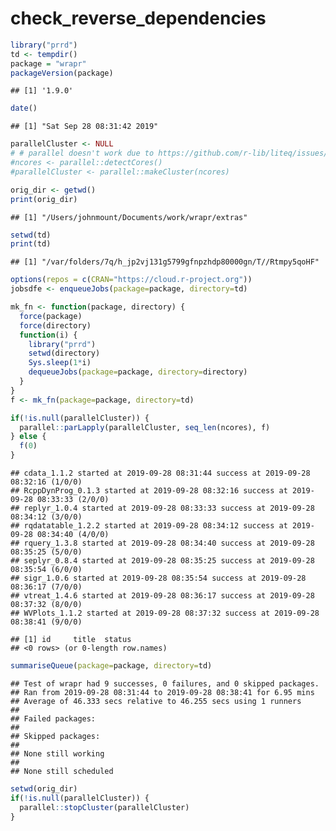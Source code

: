 check\_reverse\_dependencies
================

``` r
library("prrd")
td <- tempdir()
package = "wrapr"
packageVersion(package)
```

    ## [1] '1.9.0'

``` r
date()
```

    ## [1] "Sat Sep 28 08:31:42 2019"

``` r
parallelCluster <- NULL
# # parallel doesn't work due to https://github.com/r-lib/liteq/issues/22
#ncores <- parallel::detectCores()
#parallelCluster <- parallel::makeCluster(ncores)

orig_dir <- getwd()
print(orig_dir)
```

    ## [1] "/Users/johnmount/Documents/work/wrapr/extras"

``` r
setwd(td)
print(td)
```

    ## [1] "/var/folders/7q/h_jp2vj131g5799gfnpzhdp80000gn/T//Rtmpy5qoHF"

``` r
options(repos = c(CRAN="https://cloud.r-project.org"))
jobsdfe <- enqueueJobs(package=package, directory=td)

mk_fn <- function(package, directory) {
  force(package)
  force(directory)
  function(i) {
    library("prrd")
    setwd(directory)
    Sys.sleep(1*i)
    dequeueJobs(package=package, directory=directory)
  }
}
f <- mk_fn(package=package, directory=td)

if(!is.null(parallelCluster)) {
  parallel::parLapply(parallelCluster, seq_len(ncores), f)
} else {
  f(0)
}
```

    ## cdata_1.1.2 started at 2019-09-28 08:31:44 success at 2019-09-28 08:32:16 (1/0/0) 
    ## RcppDynProg_0.1.3 started at 2019-09-28 08:32:16 success at 2019-09-28 08:33:33 (2/0/0) 
    ## replyr_1.0.4 started at 2019-09-28 08:33:33 success at 2019-09-28 08:34:12 (3/0/0) 
    ## rqdatatable_1.2.2 started at 2019-09-28 08:34:12 success at 2019-09-28 08:34:40 (4/0/0) 
    ## rquery_1.3.8 started at 2019-09-28 08:34:40 success at 2019-09-28 08:35:25 (5/0/0) 
    ## seplyr_0.8.4 started at 2019-09-28 08:35:25 success at 2019-09-28 08:35:54 (6/0/0) 
    ## sigr_1.0.6 started at 2019-09-28 08:35:54 success at 2019-09-28 08:36:17 (7/0/0) 
    ## vtreat_1.4.6 started at 2019-09-28 08:36:17 success at 2019-09-28 08:37:32 (8/0/0) 
    ## WVPlots_1.1.2 started at 2019-09-28 08:37:32 success at 2019-09-28 08:38:41 (9/0/0)

    ## [1] id     title  status
    ## <0 rows> (or 0-length row.names)

``` r
summariseQueue(package=package, directory=td)
```

    ## Test of wrapr had 9 successes, 0 failures, and 0 skipped packages. 
    ## Ran from 2019-09-28 08:31:44 to 2019-09-28 08:38:41 for 6.95 mins 
    ## Average of 46.333 secs relative to 46.255 secs using 1 runners
    ## 
    ## Failed packages:   
    ## 
    ## Skipped packages:   
    ## 
    ## None still working
    ## 
    ## None still scheduled

``` r
setwd(orig_dir)
if(!is.null(parallelCluster)) {
  parallel::stopCluster(parallelCluster)
}
```

